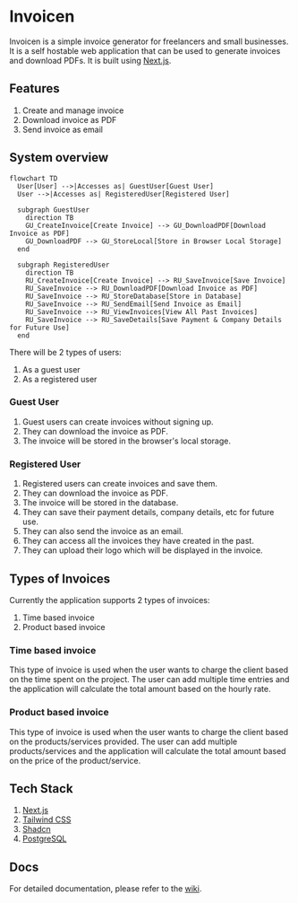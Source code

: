 # Invoicen

Invoicen is a simple invoice generator for freelancers and small businesses. It is a self hostable web application that can be used to generate invoices and download PDFs. It is built using [Next.js](https://nextjs.org/).

## Features

1. Create and manage invoice
1. Download invoice as PDF
1. Send invoice as email

## System overview

```mermaid
flowchart TD
  User[User] -->|Accesses as| GuestUser[Guest User]
  User -->|Accesses as| RegisteredUser[Registered User]

  subgraph GuestUser
    direction TB
    GU_CreateInvoice[Create Invoice] --> GU_DownloadPDF[Download Invoice as PDF]
    GU_DownloadPDF --> GU_StoreLocal[Store in Browser Local Storage]
  end

  subgraph RegisteredUser
    direction TB
    RU_CreateInvoice[Create Invoice] --> RU_SaveInvoice[Save Invoice]
    RU_SaveInvoice --> RU_DownloadPDF[Download Invoice as PDF]
    RU_SaveInvoice --> RU_StoreDatabase[Store in Database]
    RU_SaveInvoice --> RU_SendEmail[Send Invoice as Email]
    RU_SaveInvoice --> RU_ViewInvoices[View All Past Invoices]
    RU_SaveInvoice --> RU_SaveDetails[Save Payment & Company Details for Future Use]
  end
```

There will be 2 types of users:

1. As a guest user
1. As a registered user

### Guest User

1. Guest users can create invoices without signing up.
1. They can download the invoice as PDF.
1. The invoice will be stored in the browser's local storage.

### Registered User

1. Registered users can create invoices and save them.
1. They can download the invoice as PDF.
1. The invoice will be stored in the database.
1. They can save their payment details, company details, etc for future use.
1. They can also send the invoice as an email.
1. They can access all the invoices they have created in the past.
1. They can upload their logo which will be displayed in the invoice.

## Types of Invoices

Currently the application supports 2 types of invoices:

1. Time based invoice
1. Product based invoice

### Time based invoice

This type of invoice is used when the user wants to charge the client based on the time spent on the project. The user can add multiple time entries and the application will calculate the total amount based on the hourly rate.

### Product based invoice

This type of invoice is used when the user wants to charge the client based on the products/services provided. The user can add multiple products/services and the application will calculate the total amount based on the price of the product/service.

## Tech Stack

1. [Next.js](https://nextjs.org/)
1. [Tailwind CSS](https://tailwindcss.com/)
1. [Shadcn](https://shadcn.com/)
1. [PostgreSQL](https://www.postgresql.org/)

## Docs

For detailed documentation, please refer to the [wiki](https://github.com/keizerworks/invoicen/wiki).
